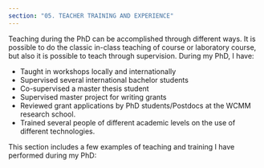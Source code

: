 ```yaml
---
section: "05. TEACHER TRAINING AND EXPERIENCE"
---
```


Teaching during the PhD can be accomplished through different ways. It is possible to do the classic in-class teaching of course or laboratory course, but also it is possible to teach through supervision. During my PhD, I have:
- Taught in workshops locally and internationally
- Supervised several international bachelor students
- Co-supervised a master thesis student
- Supervised master project for writing grants
- Reviewed grant applications by PhD students/Postdocs at the WCMM research school. 
- Trained several people of different academic levels on the use of different technologies.

This section includes a few examples of teaching and training I have performed during my PhD:
